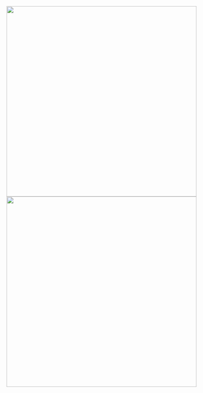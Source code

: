<p align="center">
  <img width="500px" height="500px" src="https://github-readme-stats.vercel.app/api?username=ezep23&show_icons=true&theme=shadow_green"/>
  <img width="500px" height="500px" src="https://github-readme-stats.vercel.app/api/top-langs/?username=ezep23&layout=compact&theme=shadow_green"/>
</p>

